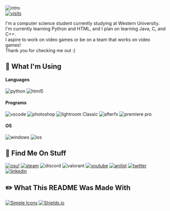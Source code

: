 ![intro](https://user-images.githubusercontent.com/40345089/162255673-61e701f3-42ae-418a-aaf6-3f94e386ebb1.gif)\
[![visits](https://badges.pufler.dev/visits/ssenjii/ssenjii)](https://badges.pufler.dev)

I'm a computer science student currently studying at Western University.\
I'm currently learning Python and HTML, and I plan on learning Java, C, and C++.\
I aspire to work on video games or be on a team that works on video games!\
Thank you for checking me out :)

## 🔨 What I'm Using

#### Languages
![python](https://img.shields.io/badge/python-3776AB?style=flat-square&logo=python&logoColor=white)
![html5](https://img.shields.io/badge/HTML5-E34F26?style=flat-square&logo=html5&logoColor=white)
#### Programs
![vscode](https://img.shields.io/badge/VS%20Code-007ACC?style=flat-square&logo=visualstudiocode&logoColor=white)
![photoshop](https://img.shields.io/badge/Photoshop-31A8FF?style=flat-square&logo=adobephotoshop&logoColor=white)
![lightroom Classic](https://img.shields.io/badge/Lightroom%20Classic-31A8FF?style=flat-square&logo=adobelightroomclassic&logoColor=white)
![afterfx](https://img.shields.io/badge/After%20Effects-9999FF?style=flat-square&logo=adobeaftereffects&logoColor=white)
![premiere pro](https://img.shields.io/badge/Premiere%20Pro-9999FF?style=flat-square&logo=adobepremierepro&logoColor=white)
#### OS
![windows](https://img.shields.io/badge/Windows-0078D6?style=flat-square&logo=windows&logoColor=white)
![ios](https://img.shields.io/badge/iOS-000000?style=flat-square&logo=apple&logoColor=white)

## 🔎 Find Me On Stuff
[![osu!](https://img.shields.io/badge/kaizng-FF66AA?style=flat-square&logo=osu&logoColor=white)](https://osu.ppy.sh/users/27264842)
[![steam](https://img.shields.io/badge/senji888-000000?style=flat-square&logo=steam&logoColor=white)](https://steamcommunity.com/id/senji888/)
![discord](https://img.shields.io/badge/senji%238888-5865F2?style=flat-square&logo=discord&logoColor=white)
![valorant](https://img.shields.io/badge/[Valorant]%20senji%23888-D32936?style=flat-square&logo=riotgames&logoColor=white)
[![youtube](https://img.shields.io/badge/senji-FF0000?style=flat-square&logo=youtube&logoColor=white)](https://www.youtube.com/channel/UC3OQ-Z47eeBRHohclTPOHRg)
[![anilist](https://img.shields.io/badge/KaizNG-02A9FF?style=flat-square&logo=anilist&logoColor=white)](https://anilist.co/user/KaizNG/)
[![twitter](https://img.shields.io/badge/senji__gg-1DA1F2?style=flat-square&logo=twitter&logoColor=white)](https://twitter.com/senji_gg)
[![linkedin](https://img.shields.io/badge/LinkedIn-0A66C2?style=flat-square&logo=linkedin&logoColor=white)](https://www.linkedin.com/in/yu-philip-ic/)


## ✏️ What This README Was Made With
[![Simple Icons](https://img.shields.io/badge/Simple%20Icons-111111?style=flat-square&logo=simpleicons&logoColor=white)](https://simpleicons.org/)
[![Shields.io](https://img.shields.io/badge/Shield.io-000000?style=flat-square&logo=shieldsdotio&logoColor=white)](https://shields.io/)
